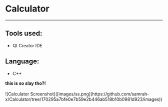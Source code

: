 <align-left>
  <h1>Calculator</h1>
<hr>
<h2>Tools used:</h2>
<ul>
    <li>Qt Creator IDE</li>
</ul>
<h2>Language:</h2>
<ul>
    <li>C++</li>
</ul>
<b>this is so slay tho?!</b>
  <br> <br>
![Calculator Screenshot]([images/ss.png](https://github.com/samrah-x/Calculator/tree/170295a7bfe0e7b59e2b446ab518b10b0981d923/images))
</align-left>
